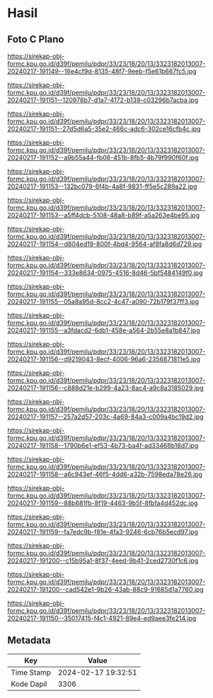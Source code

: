 # Hasil

## Foto C Plano

https://sirekap-obj-formc.kpu.go.id/d39f/pemilu/pdpr/33/23/18/20/13/3323182013007-20240217-191149--16e4cf9d-8135-48f7-9eeb-f5e61b667fc5.jpg

https://sirekap-obj-formc.kpu.go.id/d39f/pemilu/pdpr/33/23/18/20/13/3323182013007-20240217-191151--120978b7-d1a7-4172-b139-c03296b7acba.jpg

https://sirekap-obj-formc.kpu.go.id/d39f/pemilu/pdpr/33/23/18/20/13/3323182013007-20240217-191151--27d5d6a5-35e2-466c-adc6-302ce16cfb4c.jpg

https://sirekap-obj-formc.kpu.go.id/d39f/pemilu/pdpr/33/23/18/20/13/3323182013007-20240217-191152--a9b55a44-fb06-451b-8fb5-4b79f990f60f.jpg

https://sirekap-obj-formc.kpu.go.id/d39f/pemilu/pdpr/33/23/18/20/13/3323182013007-20240217-191153--132bc079-6f4b-4a8f-9831-ff5e5c289a22.jpg

https://sirekap-obj-formc.kpu.go.id/d39f/pemilu/pdpr/33/23/18/20/13/3323182013007-20240217-191153--a5ff4dcb-5108-48a8-b89f-a5a263e4be95.jpg

https://sirekap-obj-formc.kpu.go.id/d39f/pemilu/pdpr/33/23/18/20/13/3323182013007-20240217-191154--d804ed19-800f-4bd4-9564-af8fa8d6d729.jpg

https://sirekap-obj-formc.kpu.go.id/d39f/pemilu/pdpr/33/23/18/20/13/3323182013007-20240217-191154--333e8634-0975-4516-8d46-5bf5484149f0.jpg

https://sirekap-obj-formc.kpu.go.id/d39f/pemilu/pdpr/33/23/18/20/13/3323182013007-20240217-191155--05a8a95d-8cc2-4c47-a090-72b179f37ff3.jpg

https://sirekap-obj-formc.kpu.go.id/d39f/pemilu/pdpr/33/23/18/20/13/3323182013007-20240217-191155--a3fdacd2-6db1-458e-a564-2b55e8a1b847.jpg

https://sirekap-obj-formc.kpu.go.id/d39f/pemilu/pdpr/33/23/18/20/13/3323182013007-20240217-191156--d9219043-8ecf-4006-96a6-2356871811e5.jpg

https://sirekap-obj-formc.kpu.go.id/d39f/pemilu/pdpr/33/23/18/20/13/3323182013007-20240217-191156--c888d21e-b299-4a23-8ac4-a9c8a3185029.jpg

https://sirekap-obj-formc.kpu.go.id/d39f/pemilu/pdpr/33/23/18/20/13/3323182013007-20240217-191157--257a2d57-203c-4a69-84a3-c009a4bc19d2.jpg

https://sirekap-obj-formc.kpu.go.id/d39f/pemilu/pdpr/33/23/18/20/13/3323182013007-20240217-191158--1790b6e1-ef53-4b73-ba4f-ad33468b18d7.jpg

https://sirekap-obj-formc.kpu.go.id/d39f/pemilu/pdpr/33/23/18/20/13/3323182013007-20240217-191158--a6c943ef-46f5-4dd6-a32b-7598eda78e26.jpg

https://sirekap-obj-formc.kpu.go.id/d39f/pemilu/pdpr/33/23/18/20/13/3323182013007-20240217-191159--88b681fb-8f19-4463-9b5f-8fbfa4d452dc.jpg

https://sirekap-obj-formc.kpu.go.id/d39f/pemilu/pdpr/33/23/18/20/13/3323182013007-20240217-191159--fa7edc9b-f81e-4fa3-9246-6cb76b5ecd97.jpg

https://sirekap-obj-formc.kpu.go.id/d39f/pemilu/pdpr/33/23/18/20/13/3323182013007-20240217-191200--c15b95a1-8f37-4eed-9b41-2ced2730f1c6.jpg

https://sirekap-obj-formc.kpu.go.id/d39f/pemilu/pdpr/33/23/18/20/13/3323182013007-20240217-191200--cad542e1-9b26-43ab-88c9-91685d1a7760.jpg

https://sirekap-obj-formc.kpu.go.id/d39f/pemilu/pdpr/33/23/18/20/13/3323182013007-20240217-191150--35017415-f4c1-4921-89e4-ed9aee3fe214.jpg


## Metadata

| Key        | Value               |
| ---------- | ------------------- |
| Time Stamp | 2024-02-17 19:32:51 |
| Kode Dapil | 3306                |



